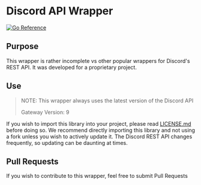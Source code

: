 # Discord API Wrapper

[![Go Reference](https://pkg.go.dev/badge/github.com/veteran-software/discord-api-wrapper.svg)](https://pkg.go.dev/github.com/veteran-software/discord-api-wrapper)

## Purpose

This wrapper is rather incomplete vs other popular wrappers for Discord's REST API.  It was developed for a proprietary 
project.

## Use

> NOTE:  This wrapper always uses the latest version of the Discord API
> 
>  Gateway Version: 9

If you wish to import this library into your project, please read [LICENSE.md](https://github.com/veteran-software/discord-api-wrapper/blob/main/LICENSE.md) 
before doing so.  We recommend directly importing this library and not using a fork unless you wish to actively 
update it.  The Discord REST API changes frequently, so updating can be daunting at times.

## Pull Requests

If you wish to contribute to this wrapper, feel free to submit Pull Requests

